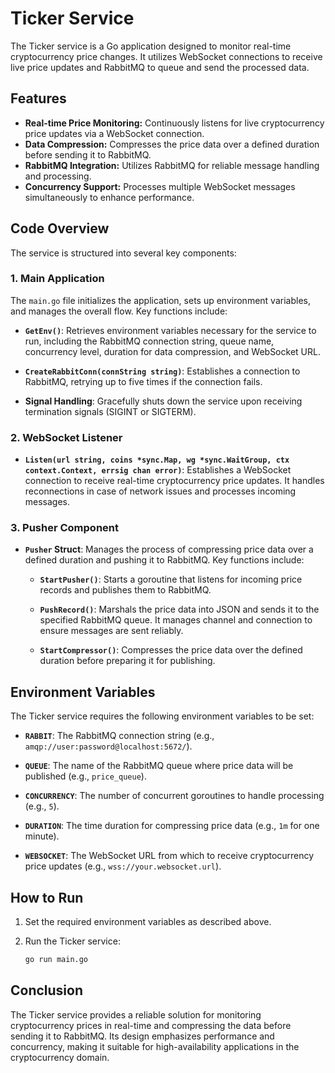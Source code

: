 # Ticker Service

The Ticker service is a Go application designed to monitor real-time cryptocurrency price changes. It utilizes WebSocket connections to receive live price updates and RabbitMQ to queue and send the processed data.

## Features

- **Real-time Price Monitoring:** Continuously listens for live cryptocurrency price updates via a WebSocket connection.
- **Data Compression:** Compresses the price data over a defined duration before sending it to RabbitMQ.
- **RabbitMQ Integration:** Utilizes RabbitMQ for reliable message handling and processing.
- **Concurrency Support:** Processes multiple WebSocket messages simultaneously to enhance performance.

## Code Overview

The service is structured into several key components:

### 1. **Main Application**

The `main.go` file initializes the application, sets up environment variables, and manages the overall flow. Key functions include:

- **`GetEnv()`**: Retrieves environment variables necessary for the service to run, including the RabbitMQ connection string, queue name, concurrency level, duration for data compression, and WebSocket URL.
  
- **`CreateRabbitConn(connString string)`**: Establishes a connection to RabbitMQ, retrying up to five times if the connection fails.

- **Signal Handling**: Gracefully shuts down the service upon receiving termination signals (SIGINT or SIGTERM).

### 2. **WebSocket Listener**

- **`Listen(url string, coins *sync.Map, wg *sync.WaitGroup, ctx context.Context, errsig chan error)`**: Establishes a WebSocket connection to receive real-time cryptocurrency price updates. It handles reconnections in case of network issues and processes incoming messages.

### 3. **Pusher Component**

- **`Pusher` Struct**: Manages the process of compressing price data over a defined duration and pushing it to RabbitMQ. Key functions include:
  
  - **`StartPusher()`**: Starts a goroutine that listens for incoming price records and publishes them to RabbitMQ.
  
  - **`PushRecord()`**: Marshals the price data into JSON and sends it to the specified RabbitMQ queue. It manages channel and connection to ensure messages are sent reliably.

  - **`StartCompressor()`**: Compresses the price data over the defined duration before preparing it for publishing.

## Environment Variables

The Ticker service requires the following environment variables to be set:

- **`RABBIT`**: The RabbitMQ connection string (e.g., `amqp://user:password@localhost:5672/`).
  
- **`QUEUE`**: The name of the RabbitMQ queue where price data will be published (e.g., `price_queue`).
  
- **`CONCURRENCY`**: The number of concurrent goroutines to handle processing (e.g., `5`).
  
- **`DURATION`**: The time duration for compressing price data (e.g., `1m` for one minute).
  
- **`WEBSOCKET`**: The WebSocket URL from which to receive cryptocurrency price updates (e.g., `wss://your.websocket.url`).

## How to Run

1. Set the required environment variables as described above.
2. Run the Ticker service:

   ```bash
   go run main.go
   ```
## Conclusion

The Ticker service provides a reliable solution for monitoring cryptocurrency prices in real-time and compressing the data before sending it to RabbitMQ. Its design emphasizes performance and concurrency, making it suitable for high-availability applications in the cryptocurrency domain.